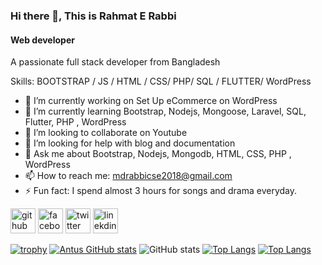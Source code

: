 ### Hi there 👋, This is Rahmat E Rabbi
#### Web developer


A passionate full stack developer from Bangladesh


Skills: BOOTSTRAP / JS / HTML / CSS/ PHP/ SQL / FLUTTER/ WordPress

- 🔭 I’m currently working on Set Up eCommerce on WordPress 
- 🌱 I’m currently learning Bootstrap, Nodejs, Mongoose, Laravel, SQL, Flutter, PHP , WordPress
- 👯 I’m looking to collaborate on Youtube 
- 🤔 I’m looking for help with blog and documentation 
- 💬 Ask me about Bootstrap, Nodejs, Mongodb, HTML, CSS, PHP , WordPress
- 📫 How to reach me: mdrabbicse2018@gmail.com 
- ⚡ Fun fact: I spend almost 3 hours for songs and drama everyday. 


[<img src='https://cdn.jsdelivr.net/npm/simple-icons@3.0.1/icons/github.svg' alt='github' height='40'>](https://github.com/https://github.com/Rahmatrabbi)  [<img src='https://cdn.jsdelivr.net/npm/simple-icons@3.0.1/icons/facebook.svg' alt='facebook' height='40'>](https://www.facebook.com/drj.antu/)  [<img src='https://cdn.jsdelivr.net/npm/simple-icons@3.0.1/icons/twitter.svg' alt='twitter' height='40'>](https://twitter.com/MDRER51)  [<img src='https://cdn.jsdelivr.net/npm/simple-icons@3.0.1/icons/linkedin.svg' alt='linekdin' height='40'>](https://www.linkedin.com/in/rahmat-e-rabbi-b117a7262)

[![trophy](https://github-profile-trophy.vercel.app/?username=Rahmatrabbi&theme=onedark)](https://github.com/Rahmatrabbi/github-profile-trophy)
[![Antus GitHub stats](https://github-readme-stats.vercel.app/api?username=Rahmatrabbi)](https://github.com/Rahmatrabbi/github-readme-stats)
![GitHub stats](https://github-readme-stats.vercel.app/api?username=Rahmatrabbi&show_icons=true)
[![Top Langs](https://github-readme-stats.vercel.app/api/top-langs/?username=Rahmatrabbi&langs_count=8)](https://github.com/Rahmatrabbi/github-readme-stats)
[![Top Langs](https://github-readme-stats.vercel.app/api/top-langs/?username=Rahmatrabbi&layout=compact)](https://github.com/Rahmatrabbi/github-readme-stats)

 
